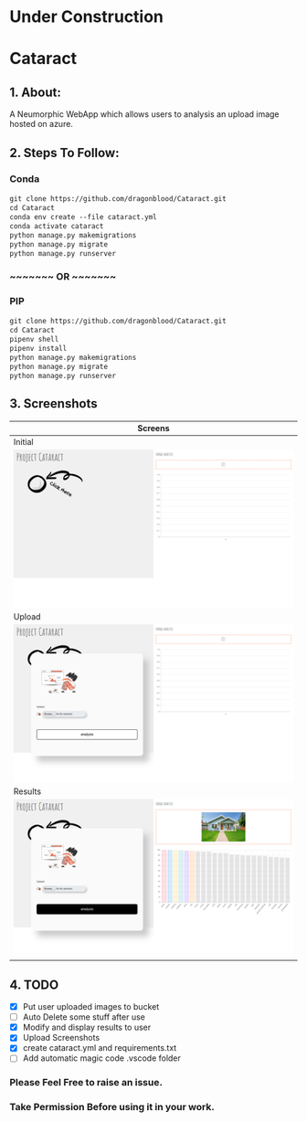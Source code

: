# Under Construction
# Cataract
## 1. About:

A Neumorphic WebApp which allows users to analysis an upload image hosted on azure.

## 2. Steps To Follow:

### Conda
```
git clone https://github.com/dragonblood/Cataract.git
cd Cataract
conda env create --file cataract.yml
conda activate cataract
python manage.py makemigrations
python manage.py migrate
python manage.py runserver
```
### ~~~~~~~ OR ~~~~~~~

### PIP
```
git clone https://github.com/dragonblood/Cataract.git
cd Cataract
pipenv shell
pipenv install
python manage.py makemigrations
python manage.py migrate
python manage.py runserver
```

## 3. Screenshots
| Screens |
|----------------|
|Initial|
|<img src="https://github.com/dragonblood/Cataract/blob/master/screenshots/initial.png"/>|
|Upload|
|<img src="https://github.com/dragonblood/Cataract/blob/master/screenshots/upload.png"/>|
|Results|
|<img src="https://github.com/dragonblood/Cataract/blob/master/screenshots/results.png"/>|

## 4. TODO
- [x] Put user uploaded images to bucket
- [ ] Auto Delete some stuff after use
- [x] Modify and display results to user
- [x] Upload Screenshots
- [x] create cataract.yml and requirements.txt
- [ ] Add automatic magic code .vscode folder

### Please Feel Free to raise an issue.
### Take Permission Before using it in your work.


